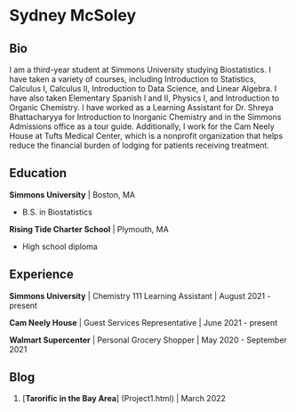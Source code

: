 # Sydney McSoley

## Bio

  I am a third-year student at Simmons University studying Biostatistics. I have taken a variety of courses, including Introduction to Statistics, Calculus I, Calculus II, Introduction to Data Science, and Linear Algebra. I have also taken Elementary Spanish I and II, Physics I, and Introduction to Organic Chemistry. I have worked as a Learning Assistant for Dr. Shreya Bhattacharyya for Introduction to Inorganic Chemistry and in the Simmons Admissions office as a tour guide. Additionally, I work for the Cam Neely House at Tufts Medical Center, which is a nonprofit organization that helps reduce the financial burden of lodging for patients receiving treatment.

## Education

**Simmons University** | Boston, MA

- B.S. in Biostatistics 

**Rising Tide Charter School** | Plymouth, MA

- High school diploma

## Experience 

**Simmons University** | Chemistry 111 Learning Assistant | August 2021 - present

**Cam Neely House** | Guest Services Representative | June 2021 - present

**Walmart Supercenter** | Personal Grocery Shopper | May 2020 - September 2021

## Blog

  1. [**Tarorific in the Bay Area**] (Project1.html) | March 2022
